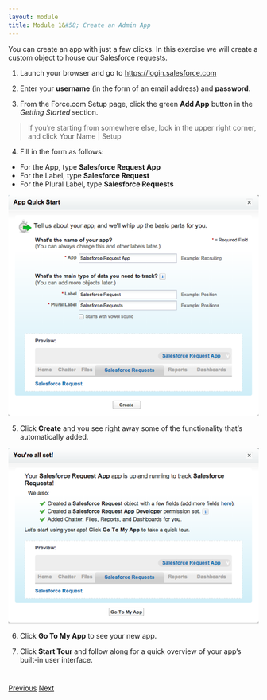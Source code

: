 ```yaml
---
layout: module
title: Module 1&#58; Create an Admin App
---
```


You can create an app with just a few clicks. In this exercise we will create a custom object to house our Salesforce requests.

1. Launch your browser and go to https://login.salesforce.com

2. Enter your **username** (in the form of an email address) and **password**.

3. From the Force.com Setup page, click the green **Add App** button in the _Getting Started_ section. 

> If you’re starting from somewhere else, look in the upper right corner, and click Your Name | Setup

4. Fill in the form as follows:
  - For the App, type **Salesforce Request App**
  - For the Label, type **Salesforce Request**
  - For the Plural Label, type **Salesforce Requests**

![](images/01-app-quick-start.png)

5. Click **Create** and you see right away some of the functionality that’s automatically added.

![](images/01-app-all-set.png)

6. Click **Go To My App** to see your new app.

7. Click **Start Tour** and follow along for a quick overview of your app’s built-in user interface.


<div class="row" style="margin-top:40px;">
<div class="col-sm-12">
<a href="00-creating-a-developer-edition-account.html" class="btn btn-default"><i class="glyphicon glyphicon-chevron-left"></i> Previous</a>
<a href="02-tour-of-your-app.html" class="btn btn-default pull-right">Next <i class="glyphicon glyphicon-chevron-right"></i></a>
</div>
</div>
